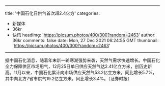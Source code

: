 
---
title: '中国石化日供气首次超2.4亿方'
categories: 
 - 新媒体
 - 36kr
 - 快讯
headimg: 'https://picsum.photos/400/300?random=2463'
author: 36kr
comments: false
date: Mon, 27 Dec 2021 06:24:55 GMT
thumbnail: 'https://picsum.photos/400/300?random=2463'
---

<div>   
据中国石化消息，随着年末新一轮寒潮强势来袭，天然气需求快速增长。中国石化全力保障供区市场用气，12月25日单日供应天然气达2.41亿立方米，创历史新高。11月以来，中国石化累计向市场供应天然气53.2亿立方米，同比增长5.7%，其中向北方7省市供气19.2亿立方米，同比增长3.4%。（证券时报）  
</div>
            